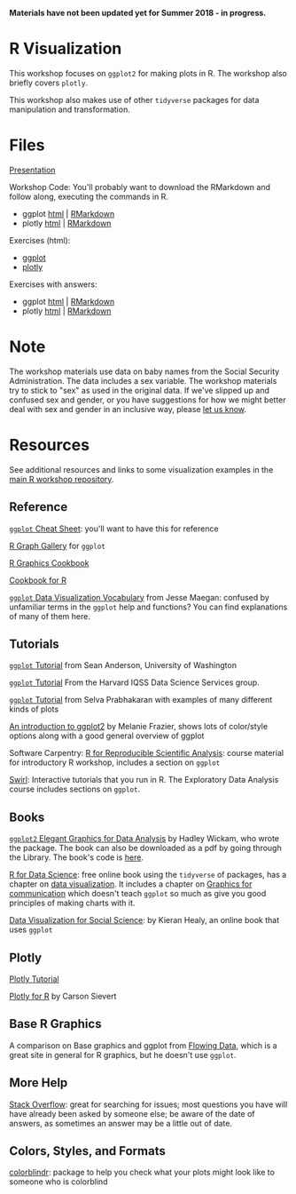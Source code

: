 **Materials have not been updated yet for Summer 2018 - in progress.**

# R Visualization

This workshop focuses on `ggplot2` for making plots in R.  The workshop also briefly covers `plotly`.  

This workshop also makes use of other `tidyverse` packages for data manipulation and transformation.

# Files

[Presentation](https://nuitrcs.github.io/ggplotworkshop/presentation.html)

Workshop Code: You'll probably want to download the RMarkdown and follow along, executing the commands in R.

* ggplot [html](https://nuitrcs.github.io/ggplotworkshop/ggplot.html) | [RMarkdown](https://nuitrcs.github.io/ggplotworkshop/ggplot.Rmd)
* plotly [html](https://nuitrcs.github.io/ggplotworkshop/plotly.html) | [RMarkdown](https://nuitrcs.github.io/ggplotworkshop/plotly.Rmd)

Exercises (html):

* [ggplot](https://nuitrcs.github.io/ggplotworkshop/ggplot_exercises.html)
* [plotly](https://nuitrcs.github.io/ggplotworkshop/plotly_exercises.html)

Exercises with answers: 

* ggplot [html](https://nuitrcs.github.io/ggplotworkshop/ggplot_exercises_with_answers.html) | [RMarkdown](https://nuitrcs.github.io/ggplotworkshop/ggplot_exercises_with_answers.Rmd)
* plotly [html](https://nuitrcs.github.io/ggplotworkshop/plotly_exercises_with_answers.html) | [RMarkdown](https://nuitrcs.github.io/ggplotworkshop/plotly_exercises_with_answers.Rmd)


# Note

The workshop materials use data on baby names from the Social Security Administration.  The data includes a sex variable.  The workshop materials try to stick to "sex" as used in the original data.  If we've slipped up and confused sex and gender, or you have suggestions for how we might better deal with sex and gender in an inclusive way, please [let us know](mailto:christina.maimone@northwestern.edu).


# Resources

See additional resources and links to some visualization examples in the [main R workshop repository](https://github.com/nuitrcs/rworkshops).

## Reference

[`ggplot` Cheat Sheet](https://www.rstudio.com/wp-content/uploads/2015/03/ggplot2-cheatsheet.pdf): you'll want to have this for reference

[R Graph Gallery](http://www.r-graph-gallery.com/portfolio/ggplot2-package/) for `ggplot`

[R Graphics Cookbook](https://ase.tufts.edu/bugs/guide/assets/R%20Graphics%20Cookbook.pdf)

[Cookbook for R](http://www.cookbook-r.com/Graphs/)

[`ggplot` Data Visualization Vocabulary](https://medium.com/@kierisi/fc8fa4d20d2d) from Jesse Maegan: confused by unfamiliar terms in the `ggplot` help and functions?  You can find explanations of many of them here.

## Tutorials

[`ggplot` Tutorial](http://seananderson.ca/ggplot2-FISH554/) from Sean Anderson, University of Washington

[`ggplot` Tutorial](http://tutorials.iq.harvard.edu/R/Rgraphics/Rgraphics.html) From the Harvard IQSS Data Science Services group.


[`ggplot` Tutorial](http://r-statistics.co/ggplot2-Tutorial-With-R.html) from Selva Prabhakaran with examples of many different kinds of plots

[An introduction to ggplot2](https://rawgit.com/eco-data-science/VisualizingData/master/ggplot2_intro.html) by Melanie Frazier, shows lots of color/style options along with a good general overview of ggplot

Software Carpentry: [R for Reproducible Scientific Analysis](http://swcarpentry.github.io/r-novice-gapminder/08-plot-ggplot2/): course material for introductory R workshop, includes a section on `ggplot`

[Swirl](http://swirlstats.com/): Interactive tutorials that you run in R.  The Exploratory Data Analysis course includes sections on `ggplot`.


## Books

[`ggplot2` Elegant Graphics for Data Analysis](http://ggplot2.org/book/) by Hadley Wickam, who wrote the package.  The book can also be downloaded as a pdf by going through the Library.  The book's code is [here](https://github.com/hadley/ggplot2-book).

[R for Data Science](http://r4ds.had.co.nz/): free online book using the `tidyverse` of packages, has a chapter on [data visualization](http://r4ds.had.co.nz/data-visualisation.html).  It includes a chapter on [Graphics for communication](http://r4ds.had.co.nz/graphics-for-communication.html) which doesn't teach `ggplot` so much as give you good principles of making charts with it.

[Data Visualization for Social Science](http://socviz.co/): by Kieran Healy, an online book that uses `ggplot`

## Plotly

[Plotly Tutorial](https://www.datacamp.com/community/blog/a-free-interactive-plotly-r-tutorial)

[Plotly for R](https://cpsievert.github.io/plotly_book/index.html) by Carson Sievert

## Base R Graphics

A comparison on Base graphics and ggplot from [Flowing Data](http://flowingdata.com/2016/03/22/comparing-ggplot2-and-r-base-graphics/), which is a great site in general for R graphics, but he doesn't use `ggplot`.


## More Help

[Stack Overflow](http://stackoverflow.com/questions/tagged/ggplot): great for searching for issues; most questions you have will have already been asked by someone else; be aware of the date of answers, as sometimes an answer may be a little out of date.

## Colors, Styles, and Formats

[colorblindr](https://www.rdocumentation.org/packages/colorblindr): package to help you check what your plots might look like to someone who is colorblind



